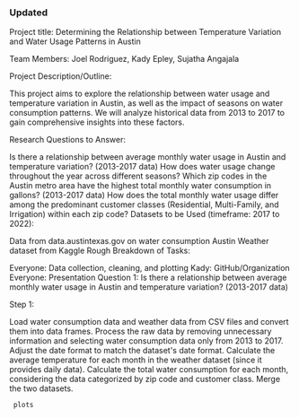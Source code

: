

### Updated

Project title:
Determining the Relationship between Temperature Variation and Water Usage Patterns in Austin

Team Members:
Joel Rodriguez, Kady Epley, Sujatha Angajala

Project Description/Outline:

This project aims to explore the relationship between water usage and temperature variation in Austin, as well as the impact of seasons on water consumption patterns. We will analyze historical data from 2013 to 2017 to gain comprehensive insights into these factors.

Research Questions to Answer:

Is there a relationship between average monthly water usage in Austin and temperature variation? (2013-2017 data)
How does water usage change throughout the year across different seasons?
Which zip codes in the Austin metro area have the highest total monthly water consumption in gallons? (2013-2017 data)
How does the total monthly water usage differ among the predominant customer classes (Residential, Multi-Family, and Irrigation) within each zip code?
Datasets to be Used (timeframe: 2017 to 2022):

Data from data.austintexas.gov on water consumption
Austin Weather dataset from Kaggle
Rough Breakdown of Tasks:

Everyone: Data collection, cleaning, and plotting
Kady: GitHub/Organization
Everyone: Presentation
Question 1:
Is there a relationship between average monthly water usage in Austin and temperature variation? (2013-2017 data)

Step 1:

Load water consumption data and weather data from CSV files and convert them into data frames.
Process the raw data by removing unnecessary information and selecting water consumption data only from 2013 to 2017.
Adjust the date format to match the dataset's date format.
Calculate the average temperature for each month in the weather dataset (since it provides daily data).
Calculate the total water consumption for each month, considering the data categorized by zip code and customer class.
Merge the two datasets.

     plots


